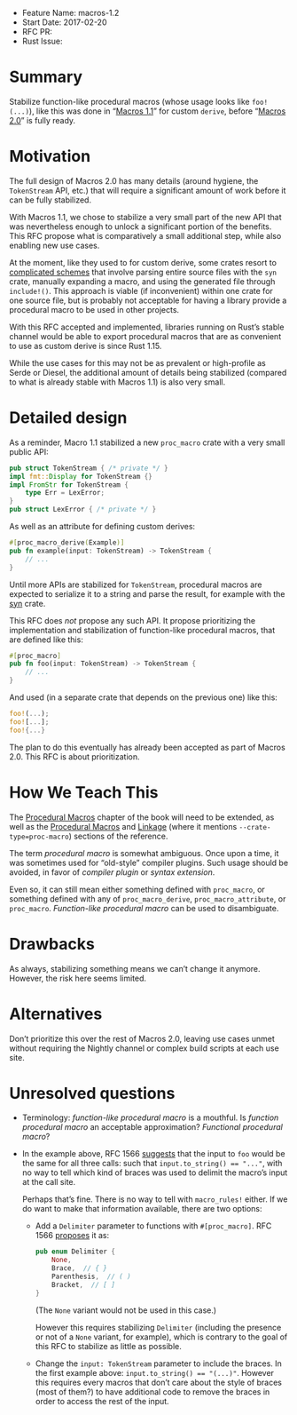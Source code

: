- Feature Name: macros-1.2
- Start Date: 2017-02-20
- RFC PR:
- Rust Issue:

# Summary
[summary]: #summary

Stabilize function-like procedural macros (whose usage looks like `foo!(...)`),
like this was done in “[Macros 1.1]” for custom `derive`,
before “[Macros 2.0]” is fully ready.

[Macros 1.1]: https://github.com/rust-lang/rfcs/blob/master/text/1681-macros-1.1.md
[Macros 2.0]: https://github.com/rust-lang/rfcs/blob/master/text/1566-proc-macros.md


# Motivation
[motivation]: #motivation

The full design of Macros 2.0 has many details (around hygiene, the `TokenStream` API, etc.)
that will require a significant amount of work before it can be fully stabilized.

With Macros 1.1, we chose to stabilize a very small part of the new API
that was nevertheless enough to unlock a significant portion of the benefits.
This RFC propose what is comparatively a small additional step,
while also enabling new use cases.

At the moment, like they used to for custom derive, some crates resort to [complicated schemes]
that involve parsing entire source files with the `syn` crate,
manually expanding a macro, and using the generated file through `include!()`.
This approach is viable (if inconvenient) within one crate for one source file,
but is probably not acceptable for having a library provide a procedural macro
to be used in other projects.

With this RFC accepted and implemented,
libraries running on Rust’s stable channel would be able to export procedural macros
that are as convenient to use as custom derive is since Rust 1.15.

While the use cases for this may not be as prevalent or high-profile as Serde or Diesel,
the additional amount of details being stabilized
(compared to what is already stable with Macros 1.1)
is also very small.

[complicated schemes]: https://github.com/servo/html5ever/blob/e29d495c94/macros/match_token.rs


# Detailed design
[design]: #detailed-design

As a reminder, Macro 1.1 stabilized a new `proc_macro` crate with a very small public API:

```rust
pub struct TokenStream { /* private */ }
impl fmt::Display for TokenStream {}
impl FromStr for TokenStream {
    type Err = LexError;
}
pub struct LexError { /* private */ }
```

As well as an attribute for defining custom derives:

```rust
#[proc_macro_derive(Example)]
pub fn example(input: TokenStream) -> TokenStream {
    // ...
}
```

Until more APIs are stabilized for `TokenStream`,
procedural macros are expected to serialize it to a string
and parse the result, for example with the [syn](https://github.com/dtolnay/syn) crate.

This RFC does *not* propose any such API.
It propose prioritizing the implementation and stabilization
of function-like procedural macros, that are defined like this:

```rust
#[proc_macro]
pub fn foo(input: TokenStream) -> TokenStream {
    // ...
}
```

And used (in a separate crate that depends on the previous one) like this:

```rust
foo!(...);
foo![...];
foo!{...}
```

The plan to do this eventually has already been accepted as part of Macros 2.0.
This RFC is about prioritization.


# How We Teach This
[how-we-teach-this]: #how-we-teach-this

The [Procedural Macros](https://doc.rust-lang.org/book/procedural-macros.html) chapter of the book
will need to be extended,
as well as the [Procedural Macros](https://doc.rust-lang.org/reference.html#procedrual-macros)
and [Linkage](https://doc.rust-lang.org/reference.html#linkage)
(where it mentions `--crate-type=proc-macro`) sections of the reference.

The term *procedural macro* is somewhat ambiguous.
Once upon a time, it was sometimes used for “old-style” compiler plugins.
Such usage should be avoided, in favor of *compiler plugin* or *syntax extension*.

Even so, it can still mean either something defined with `proc_macro`,
or something defined with any of `proc_macro_derive`, `proc_macro_attribute`, or `proc_macro`.
*Function-like procedural macro* can be used to disambiguate.


# Drawbacks
[drawbacks]: #drawbacks

As always, stabilizing something means we can’t change it anymore.
However, the risk here seems limited.


# Alternatives
[alternatives]: #alternatives

Don’t prioritize this over the rest of Macros 2.0,
leaving use cases unmet without requiring the Nightly channel
or complex build scripts at each use site.


# Unresolved questions
[unresolved]: #unresolved-questions

* Terminology: *function-like procedural macro* is a mouthful.
  Is *function procedural macro* an acceptable approximation?
  *Functional procedural macro*?

* In the example above, RFC 1566 [suggests] that the input to `foo` would be the same
  for all three calls: such that `input.to_string() == "..."`,
  with no way to tell which kind of braces was used to delimit the macro’s input at the call site.

  Perhaps that’s fine. There is no way to tell with `macro_rules!` either.
  If we do want to make that information available, there are two options:

  * Add a `Delimiter` parameter to functions with `#[proc_macro]`. RFC 1566 [proposes] it as:

    ```rust
    pub enum Delimiter {
        None,
        Brace,  // { }
        Parenthesis,  // ( )
        Bracket,  // [ ]
    }
    ```

    (The `None` variant would not be used in this case.)

    However this requires stabilizing `Delimiter`
    (including the presence or not of a `None` variant, for example),
    which is contrary to the goal of this RFC to stabilize as little as possible.

  * Change the `input: TokenStream` parameter to include the braces.
    In the first example above: `input.to_string() == "(...)"`.
    However this requires every macros that don’t care about the style of braces (most of them?)
    to have additional code to remove the braces in order to access the rest of the input.

[suggests]: https://github.com/rust-lang/rfcs/blob/master/text/1566-proc-macros.md#detailed-design
[proposes]: https://github.com/rust-lang/rfcs/blob/master/text/1566-proc-macros.md#tokens
